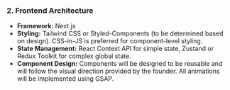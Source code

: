 ### **2\. Frontend Architecture**

* **Framework:** Next.js  
* **Styling:** Tailwind CSS or Styled-Components (to be determined based on design). CSS-in-JS is preferred for component-level styling.  
* **State Management:** React Context API for simple state, Zustand or Redux Toolkit for complex global state.  
* **Component Design:** Components will be designed to be reusable and will follow the visual direction provided by the founder. All animations will be implemented using GSAP.

